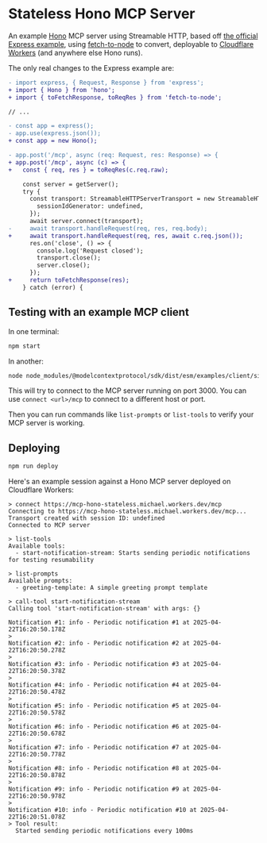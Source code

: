 # Stateless Hono MCP Server

An example [Hono](https://hono.dev/) MCP server using Streamable HTTP, based off [the official Express example](https://github.com/modelcontextprotocol/typescript-sdk/blob/4d6197ac07776ab95a2d63a781514a75740cf746/src/examples/server/simpleStatelessStreamableHttp.ts),
using [fetch-to-node](https://github.com/mhart/fetch-to-node) to convert, deployable to [Cloudflare Workers](https://developers.cloudflare.com/workers/) (and anywhere else Hono runs).

The only real changes to the Express example are:

```diff
- import express, { Request, Response } from 'express';
+ import { Hono } from 'hono';
+ import { toFetchResponse, toReqRes } from 'fetch-to-node';

// ...

- const app = express();
- app.use(express.json());
+ const app = new Hono();

- app.post('/mcp', async (req: Request, res: Response) => {
+ app.post('/mcp', async (c) => {
+   const { req, res } = toReqRes(c.req.raw);

    const server = getServer();
    try {
      const transport: StreamableHTTPServerTransport = new StreamableHTTPServerTransport({
        sessionIdGenerator: undefined,
      });
      await server.connect(transport);
-     await transport.handleRequest(req, res, req.body);
+     await transport.handleRequest(req, res, await c.req.json());
      res.on('close', () => {
        console.log('Request closed');
        transport.close();
        server.close();
      });
+     return toFetchResponse(res);
    } catch (error) {
```

## Testing with an example MCP client

In one terminal:

```sh
npm start
```

In another:

```sh
node node_modules/@modelcontextprotocol/sdk/dist/esm/examples/client/simpleStreamableHttp.js
```

This will try to connect to the MCP server running on port 3000. You can use `connect <url>/mcp` to connect to a different host or port.

Then you can run commands like `list-prompts` or `list-tools` to verify your MCP server is working.

## Deploying

```sh
npm run deploy
```

Here's an example session against a Hono MCP server deployed on Cloudflare Workers:

```console
> connect https://mcp-hono-stateless.michael.workers.dev/mcp
Connecting to https://mcp-hono-stateless.michael.workers.dev/mcp...
Transport created with session ID: undefined
Connected to MCP server

> list-tools
Available tools:
  - start-notification-stream: Starts sending periodic notifications for testing resumability

> list-prompts
Available prompts:
  - greeting-template: A simple greeting prompt template

> call-tool start-notification-stream
Calling tool 'start-notification-stream' with args: {}

Notification #1: info - Periodic notification #1 at 2025-04-22T16:20:50.178Z
>
Notification #2: info - Periodic notification #2 at 2025-04-22T16:20:50.278Z
>
Notification #3: info - Periodic notification #3 at 2025-04-22T16:20:50.378Z
>
Notification #4: info - Periodic notification #4 at 2025-04-22T16:20:50.478Z
>
Notification #5: info - Periodic notification #5 at 2025-04-22T16:20:50.578Z
>
Notification #6: info - Periodic notification #6 at 2025-04-22T16:20:50.678Z
>
Notification #7: info - Periodic notification #7 at 2025-04-22T16:20:50.778Z
>
Notification #8: info - Periodic notification #8 at 2025-04-22T16:20:50.878Z
>
Notification #9: info - Periodic notification #9 at 2025-04-22T16:20:50.978Z
>
Notification #10: info - Periodic notification #10 at 2025-04-22T16:20:51.078Z
> Tool result:
  Started sending periodic notifications every 100ms
```
